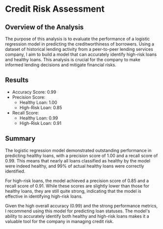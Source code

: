 # Credit Risk Assessment

## Overview of the Analysis

The purpose of this analysis is to evaluate the performance of a logistic regression model in predicting the creditworthiness of borrowers. Using a dataset of historical lending activity from a peer-to-peer lending services company, I aim to build a model that can accurately identify high-risk loans and healthy loans. This analysis is crucial for the company to make informed lending decisions and mitigate financial risks.

## Results

* Accuracy Score: 0.99
* Precision Score:
    * Healthy Loan: 1.00
    * High-Risk Loan: 0.85
* Recall Score:
    * Healthy Loan: 0.99
    * High-Risk Loan: 0.91

## Summary

The logistic regression model demonstrated outstanding performance in predicting healthy loans, with a precision score of 1.00 and a recall score of 0.99. This means that nearly all loans classified as healthy by the model were indeed healthy, and 99% of actual healthy loans were correctly identified.

For high-risk loans, the model achieved a precision score of 0.85 and a recall score of 0.91. While these scores are slightly lower than those for healthy loans, they are still quite strong, indicating that the model is effective in identifying high-risk loans.

Given the high overall accuracy (0.99) and the strong performance metrics, I recommend using this model for predicting loan statuses. The model's ability to accurately identify both healthy and high-risk loans makes it a valuable tool for the company in managing credit risk.
